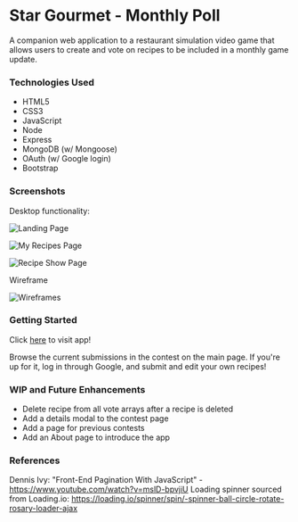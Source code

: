 # Star Gourmet - Monthly Poll

A companion web application to a restaurant simulation video game that allows users to create and vote on recipes to be included in a monthly game update.

### Technologies Used

* HTML5
* CSS3
* JavaScript
* Node
* Express
* MongoDB (w/ Mongoose)
* OAuth (w/ Google login)
* Bootstrap

### Screenshots

Desktop functionality:

![Landing Page](https://imgur.com/yk5Qv69.png)

![My Recipes Page](https://i.imgur.com/pHcQt2X.png)

![Recipe Show Page](https://i.imgur.com/nOrbLVc.png)

Wireframe

![Wireframes](https://i.imgur.com/OcyW1pQ.png)

### Getting Started

Click [here](https://star-gourmet-monthly-poll.herokuapp.com/) to visit app!

Browse the current submissions in the contest on the main page. If you're up for it, log in through Google, and submit and edit your own recipes!

### WIP and Future Enhancements

* Delete recipe from all vote arrays after a recipe is deleted
* Add a details modal to the contest page
* Add a page for previous contests
* Add an About page to introduce the app

### References

Dennis Ivy: "Front-End Pagination With JavaScript" - https://www.youtube.com/watch?v=mslD-bpvjiU
Loading spinner sourced from Loading.io: https://loading.io/spinner/spin/-spinner-ball-circle-rotate-rosary-loader-ajax
